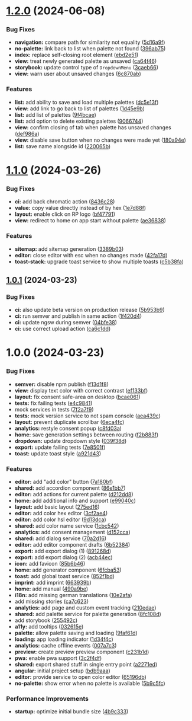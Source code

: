 # [1.2.0](https://github.com/pawcoding/rainbow-palette/compare/v1.1.0...v1.2.0) (2024-06-08)


### Bug Fixes

* **navigation:** compare path for similarity not equality ([5d16a9f](https://github.com/pawcoding/rainbow-palette/commit/5d16a9ffbe29caf36feddbeac0e151bcc26d009f))
* **no-palette:** link back to list when palette not found ([396ab75](https://github.com/pawcoding/rainbow-palette/commit/396ab75ff6b620e47018afe770b4bf24abccec56))
* **index:** replace self-closing root element ([ebd2e51](https://github.com/pawcoding/rainbow-palette/commit/ebd2e518532e96c226a0e415fac6911f6aad60d2))
* **view:** treat newly generated palette as unsaved ([ca64f46](https://github.com/pawcoding/rainbow-palette/commit/ca64f46724a685ef635902875ae6eab8c468b279))
* **storybook:** update control type of `DropdownMenu` ([3caeb66](https://github.com/pawcoding/rainbow-palette/commit/3caeb668afdcf1d6c0e759d60ddbb6f88aea93d8))
* **view:** warn user about unsaved changes ([6c870ab](https://github.com/pawcoding/rainbow-palette/commit/6c870ab6219ecf0b8b4697232580d1a7de2d4ab4))


### Features

* **list:** add ability to save and load multiple palettes ([dc5e13f](https://github.com/pawcoding/rainbow-palette/commit/dc5e13fb5d2ac9af90716a409e1df862d26ea82f))
* **view:** add link to go back to list of palettes ([1d45e9b](https://github.com/pawcoding/rainbow-palette/commit/1d45e9bf57b7fbd6f5ccf77128a05f6bc73c4564))
* **list:** add list of palettes ([9f4bcae](https://github.com/pawcoding/rainbow-palette/commit/9f4bcae3abf3d42a9167ba6d6d35c3b5bd8841ce))
* **list:** add option to delete existing palettes ([9066744](https://github.com/pawcoding/rainbow-palette/commit/9066744e5f5998d277cfe704f87f2183406a2b0d))
* **view:** confirm closing of tab when palette has unsaved changes ([def986a](https://github.com/pawcoding/rainbow-palette/commit/def986ae8362ef352ecea5f074663a888654eacd))
* **view:** disable save button when no changes were made yet ([180a94e](https://github.com/pawcoding/rainbow-palette/commit/180a94eecae3f6b5f395eae74567c65b03b32fea))
* **list:** save name alongside id ([220065b](https://github.com/pawcoding/rainbow-palette/commit/220065bab91f4fcf299d81905842ba35b14d0d1d))

# [1.1.0](https://github.com/pawcoding/rainbow-palette/compare/v1.0.1...v1.1.0) (2024-03-26)


### Bug Fixes

* **ci:** add back chromatic action ([8436c28](https://github.com/pawcoding/rainbow-palette/commit/8436c2861199cabe154eaa7b69cf97eaf7f50761))
* **value:** copy value directly instead of by hex ([1e7d88f](https://github.com/pawcoding/rainbow-palette/commit/1e7d88f2e653737de03dd0914a1ea09fb4d74324))
* **layout:** enable click on RP logo ([bf47791](https://github.com/pawcoding/rainbow-palette/commit/bf477913eee2c6e2c41ed444b8a612a7a3361473))
* **view:** redirect to home on app start without palette ([ae36838](https://github.com/pawcoding/rainbow-palette/commit/ae368382fa4980e95b5059b31b973ee0e78c488c))


### Features

* **sitemap:** add sitemap generation ([3389b03](https://github.com/pawcoding/rainbow-palette/commit/3389b03abbcd9bf8eb242b0a837381f27393b136))
* **editor:** close editor with esc when no changes made ([42fa17d](https://github.com/pawcoding/rainbow-palette/commit/42fa17d2f1ce428eb3b53378a0c3122f089c0bec))
* **toast-stack:** upgrade toast service to show multiple toasts ([c5b38fa](https://github.com/pawcoding/rainbow-palette/commit/c5b38fa15289d5619fd9e928c82c7e120465dd8d))

## [1.0.1](https://github.com/pawcoding/rainbow-palette/compare/v1.0.0...v1.0.1) (2024-03-23)


### Bug Fixes

* **ci:** also update beta version on production release ([5b953b9](https://github.com/pawcoding/rainbow-palette/commit/5b953b943b126134dfa8e978cca0a182e265df4c))
* **ci:** run semver and publish in same action ([1f420d4](https://github.com/pawcoding/rainbow-palette/commit/1f420d44b0ba2b5bda9732f67c2d9c65eeb0044c))
* **ci:** update ngsw during semver ([04bfe38](https://github.com/pawcoding/rainbow-palette/commit/04bfe380d700a10c34335e386e8c1f51d546b2df))
* **ci:** use correct upload action ([ca6c1dd](https://github.com/pawcoding/rainbow-palette/commit/ca6c1ddab83dc9b2dff91de4eab332c25f62507b))

# 1.0.0 (2024-03-23)


### Bug Fixes

* **semver:** disable npm publish ([f13d1f8](https://github.com/pawcoding/rainbow-palette/commit/f13d1f8ce23161a0acbc09dbf9eadea61dc0178d))
* **view:** display text color with correct contrast ([ef133bf](https://github.com/pawcoding/rainbow-palette/commit/ef133bffcdf114075c06ea4aab9b5567f33eb7d0))
* **layout:** fix consent safe-area on desktop ([bcae061](https://github.com/pawcoding/rainbow-palette/commit/bcae06137bb26afb7fed357921a29cd572ac1018))
* **tests:** fix failing tests ([e4c9841](https://github.com/pawcoding/rainbow-palette/commit/e4c9841bf8814f1b287d563ebb31960622197b07))
* mock services in tests ([7f2a7f9](https://github.com/pawcoding/rainbow-palette/commit/7f2a7f9ef90cc2751d0f56a7bcba5cb75b97776f))
* **tests:** mock version service to not spam console ([aea439c](https://github.com/pawcoding/rainbow-palette/commit/aea439c9de1d4555cbf918bb7bcde3cbdc6623c3))
* **layout:** prevent duplicate scrollbar ([6eca4fc](https://github.com/pawcoding/rainbow-palette/commit/6eca4fc66d2bb45ec6008fb07128a6f06bf1f7d1))
* **analytics:** restyle consent popup ([c8fd03a](https://github.com/pawcoding/rainbow-palette/commit/c8fd03a5bb9aa52518e28eaa93a28a17d151636a))
* **home:** save generation settings between routing ([f2b883f](https://github.com/pawcoding/rainbow-palette/commit/f2b883f50616febce7fb0508d9b519938b8a6676))
* **dropdown:** update dropdown style ([039f38d](https://github.com/pawcoding/rainbow-palette/commit/039f38deaab8ad4f1769a657f4ce24c818276e69))
* **export:** update failing tests ([7e8501f](https://github.com/pawcoding/rainbow-palette/commit/7e8501fc1faa3b98d30f0e14704a808e9f3e39de))
* **toast:** update toast style ([a921d43](https://github.com/pawcoding/rainbow-palette/commit/a921d43a03cfb7a5b34e9208af95361f47544fd1))


### Features

* **editor:** add "add color" button ([7a180bf](https://github.com/pawcoding/rainbow-palette/commit/7a180bf757f0dd79d89105aedbde5f2cfee3c1cb))
* **shared:** add accordion component ([86e1bb7](https://github.com/pawcoding/rainbow-palette/commit/86e1bb763f952421296438d4cb4cef8e403936b8))
* **editor:** add actions for current palette ([d212dd8](https://github.com/pawcoding/rainbow-palette/commit/d212dd88a2d0c723e732c6d80c7c87a019842ee4))
* **home:** add additional info and support ([e99040c](https://github.com/pawcoding/rainbow-palette/commit/e99040c1a1003a60e7f6e502cbea31cad1015b00))
* **layout:** add basic layout ([275ed16](https://github.com/pawcoding/rainbow-palette/commit/275ed1670886f1da3bfef55ea30bbd8cb25b052b))
* **editor:** add color hex editor ([3cf2ae4](https://github.com/pawcoding/rainbow-palette/commit/3cf2ae44395f8ba2906b8284cfc34ba3a0fd595c))
* **editor:** add color hsl editor ([9d13dca](https://github.com/pawcoding/rainbow-palette/commit/9d13dca0ac66f1fe4781695684b9c1eb004a93fc))
* **shared:** add color name service ([1cbc542](https://github.com/pawcoding/rainbow-palette/commit/1cbc5428a434fc6859593624b68e0deee42ec89f))
* **analytics:** add consent management ([d152cca](https://github.com/pawcoding/rainbow-palette/commit/d152ccaf87d72940135db0faf1a7cfb1ab03d355))
* **shared:** add dialog service ([70a2d16](https://github.com/pawcoding/rainbow-palette/commit/70a2d161f26206ea5b2484b0e587e983e4596cdc))
* **editor:** add editor component drafts ([6b52384](https://github.com/pawcoding/rainbow-palette/commit/6b52384ea140b82a772a771b627bbe4e5a32af6d))
* **export:** add export dialog (1) ([891268d](https://github.com/pawcoding/rainbow-palette/commit/891268df01d5e1a61c1eb0aeea1e3d4f0d2bae22))
* **export:** add export dialog (2) ([acb44ec](https://github.com/pawcoding/rainbow-palette/commit/acb44ec51eda3e97cbb0a8ed198f5c3891318b2a))
* **icon:** add favicon ([85b6b46](https://github.com/pawcoding/rainbow-palette/commit/85b6b468cbcbd49d1d56659bee67a917415b4bb1))
* **home:** add generator component ([6fcba53](https://github.com/pawcoding/rainbow-palette/commit/6fcba533911ce6fa3645592fb91333f8058e533c))
* **toast:** add global toast service ([852f1bd](https://github.com/pawcoding/rainbow-palette/commit/852f1bd7b792a90565f933cbba31a0cac941f369))
* **imprint:** add imprint ([663939b](https://github.com/pawcoding/rainbow-palette/commit/663939b8a5dd41dbd40e92c4b1016c7ce061d872))
* **home:** add manual ([490a9be](https://github.com/pawcoding/rainbow-palette/commit/490a9bebd7c4f6c6eddc6d6c0eda3c6222e1adcd))
* **i18n:** add missing german translations ([10e2afa](https://github.com/pawcoding/rainbow-palette/commit/10e2afa997a985e1419c7011a74490cc4ffffb6b))
* add missing stories ([ca7c623](https://github.com/pawcoding/rainbow-palette/commit/ca7c6238d1d4b24c811746ac7bf2286059fb62bf))
* **analytics:** add page and custom event tracking ([210edae](https://github.com/pawcoding/rainbow-palette/commit/210edae94f8c3f93bfdd8e8ac1d5cf6fccf7ec16))
* **shared:** add palette service for palette generation ([8fc108d](https://github.com/pawcoding/rainbow-palette/commit/8fc108d7d6948dee3cef6f01af9c6b7443c4dab2))
* add storybook ([255492c](https://github.com/pawcoding/rainbow-palette/commit/255492cd95a853f46155ad6a42d3d63582057410))
* **a11y:** add tooltips ([032615e](https://github.com/pawcoding/rainbow-palette/commit/032615e7bfae12d74f825781a6abc5c3f2333194))
* **palette:** allow palette saving and loading ([9faf61d](https://github.com/pawcoding/rainbow-palette/commit/9faf61d6abd42e48a9444b17ac8457646a2206c0))
* **loading:** app loading indicator ([1d34f4c](https://github.com/pawcoding/rainbow-palette/commit/1d34f4c5d80d07db89123453a354126ed2a80754))
* **analytics:** cache offline events ([007a7c3](https://github.com/pawcoding/rainbow-palette/commit/007a7c3f27304fe2ee40e632262c7079b42ef120))
* **preview:** create preview preview component ([c231b1d](https://github.com/pawcoding/rainbow-palette/commit/c231b1d2396a76f7b95a5ed70bcd92164a32acda))
* **pwa:** enable pwa support ([3c2f4df](https://github.com/pawcoding/rainbow-palette/commit/3c2f4dfc835bffd21cdd4ae57d57056e10ae54e2))
* **shared:** export shared stuff in single entry point ([a2271ed](https://github.com/pawcoding/rainbow-palette/commit/a2271ed300d7f523c93c8523c73a048b7ad5f940))
* **angular:** initial project setup ([bdb9aaa](https://github.com/pawcoding/rainbow-palette/commit/bdb9aaa3a8d16a990034c34ce2940a03ae10ee6e))
* **editor:** provide service to open color editor ([65196db](https://github.com/pawcoding/rainbow-palette/commit/65196db5541e8daf9073d5a97cfbaa949eda47a2))
* **no-palette:** show error when no palette is available ([5b9c5fc](https://github.com/pawcoding/rainbow-palette/commit/5b9c5fccd1e36e2dd107387f73170a667e08e456))


### Performance Improvements

* **startup:** optimize initial bundle size ([4b9c333](https://github.com/pawcoding/rainbow-palette/commit/4b9c333bcb962c49e7ea0c05fb05e1287c1d882e))
